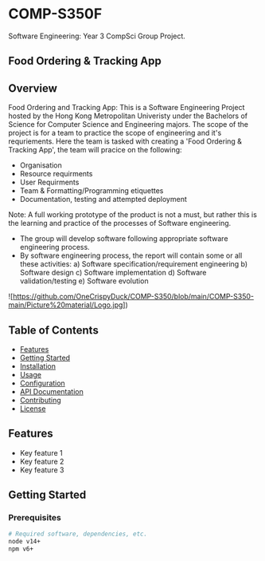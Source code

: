 # COMP-S350F
Software Engineering: Year 3 CompSci Group Project.

## Food Ordering & Tracking App

## Overview
Food Ordering and Tracking App:
This is a Software Engineering Project hosted by the Hong Kong Metropolitan Univeristy under the Bachelors of Science for Computer Science and Engineering majors.
The scope of the project is for a team to practice the scope of engineering and it's requriements.
Here the team is tasked with creating a 'Food Ordering & Tracking App', the team will pracice on the following:
- Organisation
- Resource requirments
- User Requirments
- Team & Formatting/Programming etiquettes
- Documentation, testing and attempted deployment

Note: A full working prototype of the product is not a must, but rather this is the learning and practice of the processes of Software engineering.

- The group will develop software following appropriate software engineering process.
- By software engineering process, the report will contain some or all these activities:
a) Software specification/requirement engineering
b) Software design
c) Software implementation
d) Software validation/testing
e) Software evolution 

![https://github.com/OneCrispyDuck/COMP-S350/blob/main/COMP-S350-main/Picture%20material/Logo.jpg])

## Table of Contents
- [Features](#features)
- [Getting Started](#getting-started)
- [Installation](#installation)
- [Usage](#usage)
- [Configuration](#configuration)
- [API Documentation](#api-documentation)
- [Contributing](#contributing)
- [License](#license)

## Features
- Key feature 1
- Key feature 2
- Key feature 3

## Getting Started

### Prerequisites
```bash
# Required software, dependencies, etc.
node v14+
npm v6+
